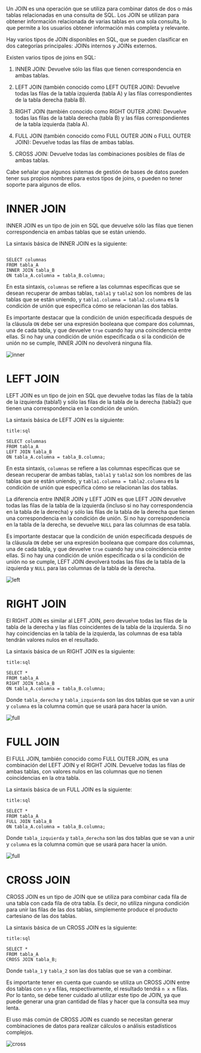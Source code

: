 Un JOIN es una operación que se utiliza para combinar datos de dos o más tablas relacionadas en una consulta de SQL. Los JOIN se utilizan para obtener información relacionada de varias tablas en una sola consulta, lo que permite a los usuarios obtener información más completa y relevante.

Hay varios tipos de JOIN disponibles en SQL, que se pueden clasificar en dos categorías principales: JOINs internos y JOINs externos.

Existen varios tipos de joins en SQL:

1.  INNER JOIN: Devuelve sólo las filas que tienen correspondencia en ambas tablas.
    
2.  LEFT JOIN (también conocido como LEFT OUTER JOIN): Devuelve todas las filas de la tabla izquierda (tabla A) y las filas correspondientes de la tabla derecha (tabla B).
    
3.  RIGHT JOIN (también conocido como RIGHT OUTER JOIN): Devuelve todas las filas de la tabla derecha (tabla B) y las filas correspondientes de la tabla izquierda (tabla A).
    
4.  FULL JOIN (también conocido como FULL OUTER JOIN o FULL OUTER JOIN): Devuelve todas las filas de ambas tablas.
    
5.  CROSS JOIN: Devuelve todas las combinaciones posibles de filas de ambas tablas.
    

Cabe señalar que algunos sistemas de gestión de bases de datos pueden tener sus propios nombres para estos tipos de joins, o pueden no tener soporte para algunos de ellos.

# INNER JOIN


INNER JOIN es un tipo de join en SQL que devuelve sólo las filas que tienen correspondencia en ambas tablas que se están uniendo.

La sintaxis básica de INNER JOIN es la siguiente:

```ad-info

```
```
SELECT columnas
FROM tabla_A
INNER JOIN tabla_B
ON tabla_A.columna = tabla_B.columna;
```

En esta sintaxis, `columnas` se refiere a las columnas específicas que se desean recuperar de ambas tablas, `tabla1` y `tabla2` son los nombres de las tablas que se están uniendo, y `tabla1.columna = tabla2.columna` es la condición de unión que especifica cómo se relacionan las dos tablas.

Es importante destacar que la condición de unión especificada después de la cláusula `ON` debe ser una expresión booleana que compare dos columnas, una de cada tabla, y que devuelve `true` cuando hay una coincidencia entre ellas. Si no hay una condición de unión especificada o si la condición de unión no se cumple, INNER JOIN no devolverá ninguna fila.

![inner](inner.png)

# LEFT JOIN

LEFT JOIN es un tipo de join en SQL que devuelve todas las filas de la tabla de la izquierda (tabla1) y sólo las filas de la tabla de la derecha (tabla2) que tienen una correspondencia en la condición de unión.

La sintaxis básica de LEFT JOIN es la siguiente:

```ad-info
title:sql
```
```
SELECT columnas
FROM tabla_A
LEFT JOIN tabla_B
ON tabla_A.columna = tabla_B.columna;
```

En esta sintaxis, `columnas` se refiere a las columnas específicas que se desean recuperar de ambas tablas, `tabla1` y `tabla2` son los nombres de las tablas que se están uniendo, y `tabla1.columna = tabla2.columna` es la condición de unión que especifica cómo se relacionan las dos tablas.

La diferencia entre INNER JOIN y LEFT JOIN es que LEFT JOIN devuelve todas las filas de la tabla de la izquierda (incluso si no hay correspondencia en la tabla de la derecha) y sólo las filas de la tabla de la derecha que tienen una correspondencia en la condición de unión. Si no hay correspondencia en la tabla de la derecha, se devuelve `NULL` para las columnas de esa tabla.

Es importante destacar que la condición de unión especificada después de la cláusula `ON` debe ser una expresión booleana que compare dos columnas, una de cada tabla, y que devuelve `true` cuando hay una coincidencia entre ellas. Si no hay una condición de unión especificada o si la condición de unión no se cumple, LEFT JOIN devolverá todas las filas de la tabla de la izquierda y `NULL` para las columnas de la tabla de la derecha.

![left](left.png)

# RIGHT JOIN

El RIGHT JOIN es similar al LEFT JOIN, pero devuelve todas las filas de la tabla de la derecha y las filas coincidentes de la tabla de la izquierda. Si no hay coincidencias en la tabla de la izquierda, las columnas de esa tabla tendrán valores nulos en el resultado.

La sintaxis básica de un RIGHT JOIN es la siguiente:

```ad-info
title:sql
```
```
SELECT *
FROM tabla_A
RIGHT JOIN tabla_B
ON tabla_A.columna = tabla_B.columna;
```

Donde `tabla_derecha` y `tabla_izquierda` son las dos tablas que se van a unir y `columna` es la columna común que se usará para hacer la unión.

![full](right.png)

# FULL JOIN

El FULL JOIN, también conocido como FULL OUTER JOIN, es una combinación del LEFT JOIN y el RIGHT JOIN. Devuelve todas las filas de ambas tablas, con valores nulos en las columnas que no tienen coincidencias en la otra tabla.

La sintaxis básica de un FULL JOIN es la siguiente:

```ad-info
title:sql
```
```
SELECT *
FROM tabla_A
FULL JOIN tabla_B
ON tabla_A.columna = tabla_B.columna;
```

Donde `tabla_izquierda` y `tabla_derecha` son las dos tablas que se van a unir y `columna` es la columna común que se usará para hacer la unión.

![full](full.png)

# CROSS JOIN

CROSS JOIN es un tipo de JOIN que se utiliza para combinar cada fila de una tabla con cada fila de otra tabla. Es decir, no utiliza ninguna condición para unir las filas de las dos tablas, simplemente produce el producto cartesiano de las dos tablas.

La sintaxis básica de un CROSS JOIN es la siguiente:

```ad-info
title:sql
```
```
SELECT *
FROM tabla_A
CROSS JOIN tabla_B;
```

Donde `tabla_1` y `tabla_2` son las dos tablas que se van a combinar.

Es importante tener en cuenta que cuando se utiliza un CROSS JOIN entre dos tablas con `n` y `m` filas, respectivamente, el resultado tendrá `n x m` filas. Por lo tanto, se debe tener cuidado al utilizar este tipo de JOIN, ya que puede generar una gran cantidad de filas y hacer que la consulta sea muy lenta.

El uso más común de CROSS JOIN es cuando se necesitan generar combinaciones de datos para realizar cálculos o análisis estadísticos complejos.

![cross](cross.png)
